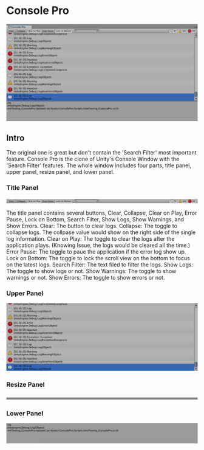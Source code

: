 # Console Pro
<p align="center">
<img style="margin:auto;"  src="https://github.com/ted10401/ConsolePro/blob/master/GithubResources/consolepro-profile.png">
</p>

## Intro
The original one is great but don't contain the 'Search Filter' most important feature.
Console Pro is the clone of Unity's Console Window with the 'Search Filter' features.
The whole window includes four parts, title panel, upper panel, resize panel, and lower panel.

### Title Panel
<p align="center">
<img style="margin:auto;"  src="https://github.com/ted10401/ConsolePro/blob/master/GithubResources/consolepro-title.png">
</p>

The title panel contains several buttons, Clear, Collapse, Clear on Play, Error Pause, Lock on Bottom, Search Filter, Show Logs, Show Warnings, and Show Errors.
Clear: The button to clear logs.
Collapse: The toggle to collapse logs. The collpase value would show on the right side of the single log information.
Clear on Play: The toggle to clear the logs after the application plays. (Knowing Issue, the logs would be cleared all the time.)
Error Pause: The toggle to paue the application if the error log show up.
Lock on Bottom: The toggle to lock the scroll view on the bottom to focus on the latest logs.
Search Filter: The text filed to filter the logs.
Show Logs: The toggle to show logs or not.
Show Warnings: The toggle to show warnings or not.
Show Errors: The toggle to show errors or not.

### Upper Panel
<p align="center">
<img style="margin:auto;"  src="https://github.com/ted10401/ConsolePro/blob/master/GithubResources/consolepro-upper.png">
</p>

### Resize Panel
<p align="center">
<img style="margin:auto;"  src="https://github.com/ted10401/ConsolePro/blob/master/GithubResources/consolepro-resize.png">
</p>

### Lower Panel
<p align="center">
<img style="margin:auto;"  src="https://github.com/ted10401/ConsolePro/blob/master/GithubResources/consolepro-lower.png">
</p>
